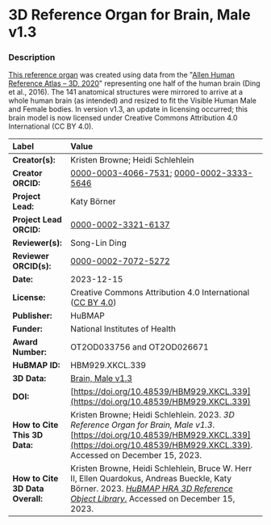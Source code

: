 # 3D Reference Organ for Brain, Male v1.3

### Description
[This reference organ](https://humanatlas.io/3d-reference-library) was created using data from the "[Allen Human Reference Atlas – 3D, 2020](https://doi.org/10.1002/cne.24080)" representing one half of the human brain (Ding et al., 2016). The 141 anatomical structures were mirrored to arrive at a whole human brain (as intended) and resized to fit the Visible Human Male and Female bodies. In version v1.3, an update in licensing occurred; this brain model is now licensed under Creative Commons Attribution 4.0 International (CC BY 4.0). 

| Label | Value |
| :------------- |:-------------|
| **Creator(s):** | Kristen Browne; Heidi Schlehlein |
| **Creator ORCID:** | [0000-0003-4066-7531](https://orcid.org/0000-0003-4066-7531); [0000-0002-3333-5646](https://orcid.org/0000-0002-3333-5646)|
| **Project Lead:** | Katy B&ouml;rner |
| **Project Lead ORCID:** | [0000-0002-3321-6137](https://orcid.org/0000-0002-3321-6137) |
| **Reviewer(s):** | Song-Lin Ding |
| **Reviewer ORCID(s):** |[0000-0002-7072-5272](https://doi.org/10.5072/0000-0002-7072-5272)
| **Date:** | 2023-12-15|
| **License:** | Creative Commons Attribution 4.0 International ([CC BY 4.0](https://creativecommons.org/licenses/by/4.0/)) | |
| **Publisher:** | HuBMAP |
| **Funder:** | National Institutes of Health |
| **Award Number:** | OT2OD033756 and OT2OD026671 |
| **HuBMAP ID:** | HBM929.XKCL.339 |
| **3D Data:** | [Brain, Male v1.3](https://cdn.humanatlas.io/hra-releases/v2.0/models/Allen_M_Brain.glb) |
| **DOI:** | [https://doi.org/10.48539/HBM929.XKCL.339](https://doi.org/10.48539/HBM929.XKCL.339) |
| **How to Cite This 3D Data:** | Kristen Browne; Heidi Schlehlein. 2023. *3D Reference Organ for Brain, Male v1.3*. [https://doi.org/10.48539/HBM929.XKCL.339](https://doi.org/10.48539/HBM929.XKCL.339). Accessed on December 15, 2023. |
| **How to Cite 3D Data Overall:** | Kristen Browne, Heidi Schlehlein, Bruce W. Herr II, Ellen Quardokus, Andreas Bueckle, Katy B&ouml;rner. 2023. [*HuBMAP HRA 3D Reference Object Library*.](https://humanatlas.io/3d-reference-library) Accessed on December 15, 2023. |
